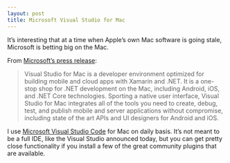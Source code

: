 ```yaml
---
layout: post
title: Microsoft Visual Studio for Mac
---
```

  
It’s interesting that at a time when Apple’s own Mac software is going stale, Microsoft is betting big on the Mac.

From [Microsoft’s press release](https://blogs.msdn.microsoft.com/visualstudio/2016/11/16/visual-studio-for-mac/):

> Visual Studio for Mac is a developer environment optimized for building mobile and cloud apps with Xamarin and .NET. It is a one-stop shop for .NET development on the Mac, including Android, iOS, and .NET Core technologies. Sporting a native user interface, Visual Studio for Mac integrates all of the tools you need to create, debug, test, and publish mobile and server applications without compromise, including state of the art APIs and UI designers for Android and iOS.

I use [Microsoft Visual Studio Code](https://code.visualstudio.com) for Mac on daily basis. It’s not meant to be a full IDE, like the Visual Studio announced today, but you can get pretty close functionality if you install a few of the great community plugins that are available.